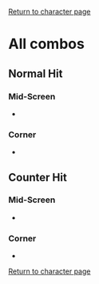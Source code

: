 [Return to character page](./index.md)  

# All combos

## Normal Hit

### Mid-Screen

- 

### Corner

- 

## Counter Hit

### Mid-Screen

- 

### Corner

- 

[Return to character page](./index.md)  
